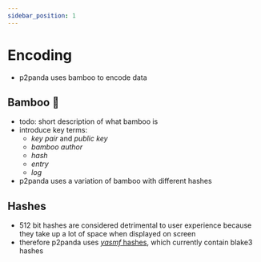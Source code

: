 ```yaml
---
sidebar_position: 1
---
```


# Encoding

- p2panda uses bamboo to encode data

## Bamboo 🎍

- todo: short description of what bamboo is
- introduce key terms:
  - _key pair_ and _public key_
  - _bamboo author_
  - _hash_
  - _entry_
  - _log_
- p2panda uses a variation of bamboo with different hashes

## Hashes

- 512 bit hashes are considered detrimental to user experience because they take up a lot of space when displayed on screen
- therefore p2panda uses [_yasmf_ hashes](https://github.com/bamboo-rs/yasmf-hash), which currently contain blake3 hashes
